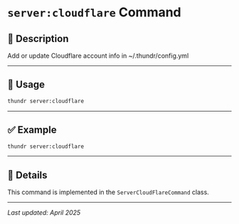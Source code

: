# `server:cloudflare` Command

## 📝 Description

Add or update Cloudflare account info in ~/.thundr/config.yml

---

## 🚀 Usage

```bash
thundr server:cloudflare
```





---

## ✅ Example

```bash
thundr server:cloudflare
```

---

## 🧠 Details

This command is implemented in the `ServerCloudFlareCommand` class.

---

_Last updated: April 2025_
